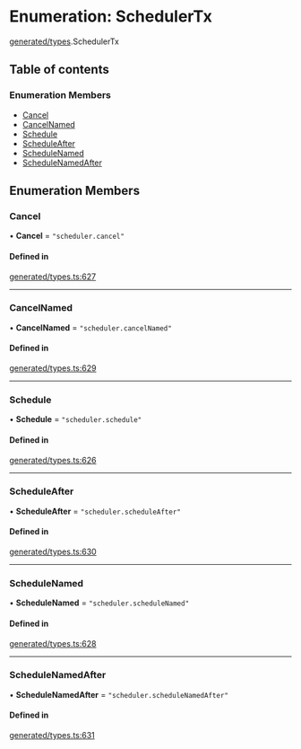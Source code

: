 # Enumeration: SchedulerTx

[generated/types](../wiki/generated.types).SchedulerTx

## Table of contents

### Enumeration Members

- [Cancel](../wiki/generated.types.SchedulerTx#cancel)
- [CancelNamed](../wiki/generated.types.SchedulerTx#cancelnamed)
- [Schedule](../wiki/generated.types.SchedulerTx#schedule)
- [ScheduleAfter](../wiki/generated.types.SchedulerTx#scheduleafter)
- [ScheduleNamed](../wiki/generated.types.SchedulerTx#schedulenamed)
- [ScheduleNamedAfter](../wiki/generated.types.SchedulerTx#schedulenamedafter)

## Enumeration Members

### Cancel

• **Cancel** = ``"scheduler.cancel"``

#### Defined in

[generated/types.ts:627](https://github.com/PolymeshAssociation/polymesh-sdk/blob/079537ad/src/generated/types.ts#L627)

___

### CancelNamed

• **CancelNamed** = ``"scheduler.cancelNamed"``

#### Defined in

[generated/types.ts:629](https://github.com/PolymeshAssociation/polymesh-sdk/blob/079537ad/src/generated/types.ts#L629)

___

### Schedule

• **Schedule** = ``"scheduler.schedule"``

#### Defined in

[generated/types.ts:626](https://github.com/PolymeshAssociation/polymesh-sdk/blob/079537ad/src/generated/types.ts#L626)

___

### ScheduleAfter

• **ScheduleAfter** = ``"scheduler.scheduleAfter"``

#### Defined in

[generated/types.ts:630](https://github.com/PolymeshAssociation/polymesh-sdk/blob/079537ad/src/generated/types.ts#L630)

___

### ScheduleNamed

• **ScheduleNamed** = ``"scheduler.scheduleNamed"``

#### Defined in

[generated/types.ts:628](https://github.com/PolymeshAssociation/polymesh-sdk/blob/079537ad/src/generated/types.ts#L628)

___

### ScheduleNamedAfter

• **ScheduleNamedAfter** = ``"scheduler.scheduleNamedAfter"``

#### Defined in

[generated/types.ts:631](https://github.com/PolymeshAssociation/polymesh-sdk/blob/079537ad/src/generated/types.ts#L631)
